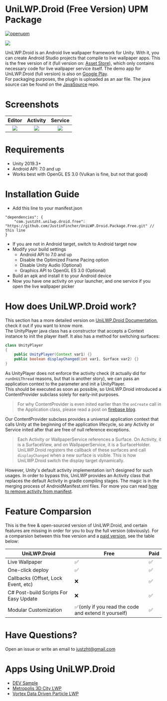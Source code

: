 # UniLWP.Droid (Free Version) UPM Package
[![openupm](https://img.shields.io/npm/v/com.justzht.unilwp.droid.free?label=openupm&registry_uri=https://package.openupm.com)](https://openupm.com/packages/com.justzht.unilwp.droid.free/)

![](Documentation~/unity-banner.jpg)

UniLWP.Droid is an Android live wallpaper framework for Unity. With it, you can create Android Studio projects that compile to live wallpaper apps. This is the free version of it (full version on: [Asset Store](http://u3d.as/1QVw)), which only contains necessary code for live wallpaper service itself. The demo app for UniLWP.Droid (full version) is also on [Google Play](https://play.google.com/store/apps/details?id=com.justzht.unilwp.droid).  
For packaging purposes, the plugin is uploaded as an aar file. The java source can be found on the [JavaSource](https://github.com/JustinFincher/UniLWP.Droid.Free.JavaSource) repo.

# Screenshots
| Editor             | Activity             |  Service |
:-------------------------:|:-------------------------:|:-------------------------:
![](Documentation~/unity-editor.jpg)  | ![](Documentation~/unity-activity.jpg)  |  ![](Documentation~/unity-service.jpg)

# Requirements

- Unity 2019.3+ 
- Android API: 7.0 and up
- Works best with OpenGL ES 3.0 (Vulkan is fine, but not that good)

# Installation Guide

- Add this line to your manifest.json
```
"dependencies": {
    "com.justzht.unilwp.droid.free": "https://github.com/JustinFincher/UniLWP.Droid.Package.Free.git" // this line
}
```
- If you are not in Android target, switch to Android target now
- Modify your build settings
  - Android API to 7.0 and up
  - Disable the Optimized Frame Pacing option
  - Disable Unity Audio (Optional)
  - Graphics API to OpenGL ES 3.0 (Optional)
- Build an apk and install it to your Android device
- Now you have one activity on your launcher, and one service if you open the live wallpaper picker

# How does UniLWP.Droid work?
This section has a more detailed version on [UniLWP.Droid Documentation](https://docs.google.com/document/d/10b5zDYjr2MDDKUhuUeq192YYoOb5YHcEqfLbr_5m9iM/edit?usp=sharing), check it out if you want to know more.  
The UnityPlayer java class has a constructor that accepts a Context instance to init the player itself. It also has a method for switching surfaces:
```java
class UnityPlayer
{
    public UnityPlayer(Context var1) {}
    public boolean displayChanged(int var1, Surface var2) {}
}
```
As UnityPlayer does not enforce the activity check (it actually did for `runOnUiThread` reasons, but that is another story), we can pass an application context to the parameter and init a UnityPlayer.   
This should be executed as soon as possible, so UniLWP.Droid introduced a ContentProvider subclass solely for early-init purposes. 
> For why ContentProvider is even inited earlier than the `onCreate` call in the Application class, please read a post on [firebase blog](http://firebase.googleblog.com/2016/12/how-does-firebase-initialize-on-android.html).   

Our ContentProvider subclass provides a universal application context that calls Unity at the beginning of the application lifecycle, so any Activity or Service inited after that are free of null reference exceptions.  
> Each Activity or WallpaperService references a Surface. On Activity, it is a SurfaceView, and on WallpaperService, it is a SurfaceHolder. UniLWP.Droid registers the callback of these surfaces and call `displayChanged` when a new surface is visible. This is how UniLWP.Droid switch the display target dynamically.  

However, Unity's default activity implementation isn't designed for such usages. In order to bypass this, UniLWP provides an Activity class that replaces the default Activity in gradle compiling stages. The magic is in the merging process of AndroidManifest.xml files. For more you can read [how to remove activity from manifest](https://developer.android.com/studio/build/manifest-merge).

# Feature Comparsion
This is the free & open-sourced version of UniLWP.Droid, and certain features are missing in order for you to buy the full version (obviously). For a comparsion between this free version and a [paid version](http://u3d.as/1QVw), see the table below:

| UniLWP.Droid                          | Free                                                | Paid |
|---------------------------------------|-----------------------------------------------------|------|
| Live Wallpaper                        | ✅                                                   | ✅    |
| One-click deploy                      | ✅                                                   | ✅    |
| Callbacks (Offset, Lock Event, etc)   | ❌                                                   | ✅    |
| C# Post-build Scripts For Easy Update | ❌                                                   | ✅    |
| Modular Customization                 | ✅(only if you read the code and extend it yourself) | ✅    |

# Have Questions?
Open an issue or write an email to [justzht@gmail.com](mailto:justzht+unilwp@gmail.com)

# Apps Using UniLWP.Droid

- [DEV Sample](https://play.google.com/store/apps/details?id=com.justzht.unilwp.droid)
- [Metropolis 3D City LWP](https://play.google.com/store/apps/details?id=com.justzht.metropolis)
- [Vortex Data Driven Particle LWP](https://play.google.com/store/apps/details?id=com.justzht.vortex)
